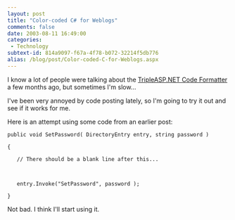 ```yaml
---
layout: post
title: "Color-coded C# for Weblogs"
comments: false
date: 2003-08-11 16:49:00
categories:
 - Technology
subtext-id: 814a9097-f67a-4f78-b072-32214f5db776
alias: /blog/post/Color-coded-C-for-Weblogs.aspx
---
```



I know a lot of people were talking about the [TripleASP.NET Code Formatter](http://tripleasp.net/showcode.aspx) a few months ago, but sometimes I'm slow...

I've been very annoyed by code posting lately, so I'm going to try it out and see if it works for me.

Here is an attempt using some code from an earlier post:
    
    public void SetPassword( DirectoryEntry entry, string password )
      
    {
      
       // There should be a blank line after this...
      
    
      
       entry.Invoke("SetPassword", password );
      
    }  
    

Not bad. I think I'll start using it.  


  

